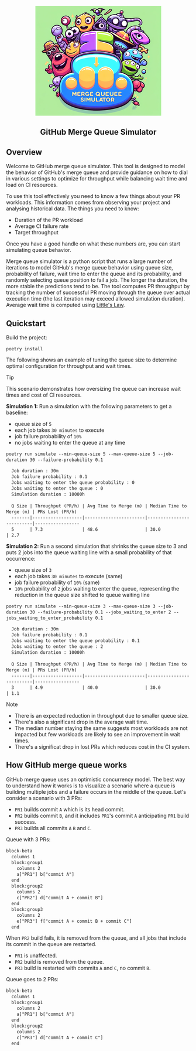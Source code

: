 <p align="center">
  <img src="logo.png"/>
</p>
<h2 align="center">GitHub Merge Queue Simulator</h2>

## Overview
Welcome to GitHub merge queue simulator.  This tool is designed to model the behavior of GitHub's merge queue and provide guidance on how to dial in various settings to optimize for throughput while balancing wait time and load on CI resources.

To use this tool effectively you need to know a few things about your PR workloads.  This information comes from observing your project and analysing historical data.  The things you need to know:

- Duration of the PR workload
- Average CI failure rate
- Target throughput

Once you have a good handle on what these numbers are, you can start simulating queue behavior.

Merge queue simulator is a python script that runs a large number of iterations to model GitHub's merge queue behavior using queue size, probability of failure, wait time to enter the queue and its probability, and randomly selecting queue position to fail a job.  The longer the duration, the more stable the predictions tend to be.  The tool computes PR throughput by tracking the number of successful PR moving through the queue over actual execution time (the last iteration may exceed allowed simulation duration).  Average wait time is computed using [Little's Law](https://en.wikipedia.org/wiki/Little%27s_law).

## Quickstart
Build the project:
```shell
poetry install
```

The following shows an example of tuning the queue size to determine optimal configuration for throughput and wait times.

> [!TIP]  
> This scenario demonstrates how oversizing the queue can increase wait times and cost of CI resources.

**Simulation 1:** Run a simulation with the following parameters to get a baseline:
- queue size of `5`
- each job takes `30 minutes` to execute
- job failure probability of `10%`
- no jobs waiting to enter the queue at any time

```shell
poetry run simulate --min-queue-size 5 --max-queue-size 5 --job-duration 30 --failure-probability 0.1
```
```
  Job duration : 30m
  Job failure probability : 0.1
  Jobs waiting to enter the queue probability : 0
  Jobs waiting to enter the queue : 0
  Simulation duration : 10000h
  
  Q Size | Throughput (PR/h) | Avg Time to Merge (m) | Median Time to Merge (m) | PRs Lost (PR/h)
  -------|-------------------|-----------------------|--------------------------|-----------------
  5      | 7.3               | 48.6                  | 30.0                     | 2.7
```

**Simulation 2:** Run a second simulation that shrinks the queue size to 3 and puts 2 jobs into the queue waiting line with a small probability of that occurrence:
- queue size of `3`
- each job takes `30 minutes` to execute (same)
- job failure probability of `10%` (same)
- `10%` probability of `2` jobs waiting to enter the queue, representing the reduction in the queue size shifted to queue waiting line

```shell
poetry run simulate --min-queue-size 3 --max-queue-size 3 --job-duration 30 --failure-probability 0.1 --jobs_waiting_to_enter 2 --jobs_waiting_to_enter_probability 0.1
```
```
  Job duration : 30m
  Job failure probability : 0.1
  Jobs waiting to enter the queue probability : 0.1
  Jobs waiting to enter the queue : 2
  Simulation duration : 10000h
  
  Q Size | Throughput (PR/h) | Avg Time to Merge (m) | Median Time to Merge (m) | PRs Lost (PR/h)
  -------|-------------------|-----------------------|--------------------------|-----------------
  3      | 4.9               | 40.0                  | 30.0                     | 1.1
```

> [!NOTE]  
> - There is an expected reduction in throughput due to smaller queue size.
> - There's also a significant drop in the average wait time.
> - The median number staying the same suggests most workloads are not impacted but few workloads are likely to see an improvement in wait times.
> - There's a significat drop in lost PRs which reduces cost in the CI system.

## How GitHub merge queue works
GitHub merge queue uses an optimistic concurrency model.  The best way to understand how it works is to visualize a scenario where a queue is building multiple jobs and a failure occurs in the middle of the queue.  Let's consider a scenario with 3 PRs:
- `PR1` builds commit `A` which is its head commit.
- `PR2` builds commit `B`, and it includes `PR1`'s commit `A` anticipating `PR1` build success.
- `PR3` builds all commits `A` `B` and `C`.

Queue with 3 PRs:
```mermaid
block-beta
  columns 1
  block:group1
    columns 2
    a["PR1"] b["commit A"]
  end
  block:group2
    columns 2
    c["PR2"] d["commit A + commit B"]
  end
  block:group3
    columns 2
    e["PR3"] f["commit A + commit B + commit C"]
  end
```

When `PR2` build fails, it is removed from the queue, and all jobs that include its commit in the queue are restarted.
- `PR1` is unaffected.
- `PR2` build is removed from the queue.
- `PR3` build is restarted with commits `A` and `C`, no commit `B`.

Queue goes to 2 PRs:
```mermaid
block-beta
  columns 1
  block:group1
    columns 2
    a["PR1"] b["commit A"]
  end
  block:group2
    columns 2
    c["PR3"] d["commit A + commit C"]
  end
```

